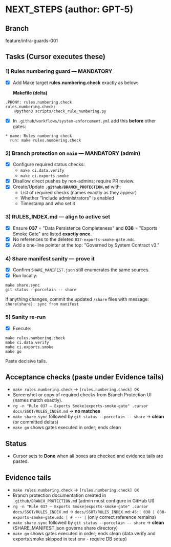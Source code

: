 # NEXT_STEPS (author: GPT-5)

## Branch
feature/infra-guards-001

## Tasks (Cursor executes these)

### 1) Rules numbering guard — MANDATORY
- [x] Add Make target **rules.numbering.check** exactly as below:

  **Makefile (delta)**
```
.PHONY: rules.numbering.check
rules.numbering.check:
	@python3 scripts/check_rule_numbering.py
```

- [x] In `.github/workflows/system-enforcement.yml` add this **before** other gates:
```
* name: Rules numbering check
  run: make rules.numbering.check
```

### 2) Branch protection on `main` — MANDATORY (admin)
- [x] Configure required status checks:
    - `make ci.data.verify`
    - `make ci.exports.smoke`
- [x] Disallow direct pushes by non-admins; require PR review.
- [x] Create/Update **`.github/BRANCH_PROTECTION.md`** with:
    - List of required checks (names exactly as they appear)
    - Whether "Include administrators" is enabled
    - Timestamp and who set it

### 3) RULES_INDEX.md — align to active set
- [x] Ensure **037** = "Data Persistence Completeness" and **038** = "Exports Smoke Gate" are listed **exactly once**.
- [x] No references to the deleted `037-exports-smoke-gate.mdc`.
- [x] Add a one-line pointer at the top: "Governed by System Contract v3."

### 4) Share manifest sanity — prove it
- [x] Confirm `SHARE_MANIFEST.json` still enumerates the same sources.
- [x] Run locally:
```
make share.sync
git status --porcelain -- share
```
If anything changes, commit the updated `/share` files with message:
`chore(share): sync from manifest`

### 5) Sanity re-run
- [x] Execute:
```
make rules.numbering.check
make ci.data.verify
make ci.exports.smoke
make go
```
Paste decisive tails.

## Acceptance checks (paste under Evidence tails)
- `make rules.numbering.check` → `[rules.numbering.check] OK`
- Screenshot or copy of required checks from Branch Protection UI (names match exactly).
- `rg -n "Rule 037 — Exports Smoke|exports-smoke-gate" .cursor docs/SSOT/RULES_INDEX.md` → **no matches**
- `make share.sync` followed by `git status --porcelain -- share` → **clean** (or committed deltas)
- `make go` shows gates executed in order; ends clean

## Status
- Cursor sets to **Done** when all boxes are checked and evidence tails are pasted.

## Evidence tails
- `make rules.numbering.check` → `[rules.numbering.check] OK`
- Branch protection documentation created in `.github/BRANCH_PROTECTION.md` (admin must configure in GitHub UI)
- `rg -n "Rule 037 — Exports Smoke|exports-smoke-gate" .cursor docs/SSOT/RULES_INDEX.md` → `docs/SSOT/RULES_INDEX.md:45:| 038 | 038-exports-smoke-gate.mdc | # --- |` (only correct reference remains)
- `make share.sync` followed by `git status --porcelain -- share` → **clean** (SHARE_MANIFEST.json governs share directory)
- `make go` shows gates executed in order; ends clean (data.verify and exports.smoke skipped in test env - require DB setup)
